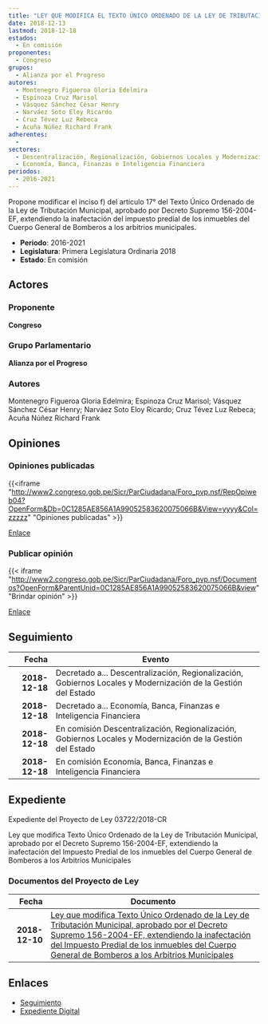```yaml
---
title: "LEY QUE MODIFICA EL TEXTO ÚNICO ORDENADO DE LA LEY DE TRIBUTACIÓN MUNICIPAL, APROBADO POR DECRETO SUPREMO N° 156-2004-EF, EXTENDIENDO LA INAFECTACIÓN DEL IMPUESTO PREDIAL DE LOS INMUEBLES DEL CUERPO GENERAL DE BOMBEROS A LOS ARBITRIOS MUNICIPALES"
date: 2018-12-13
lastmod: 2018-12-18
estados: 
  - En comisión
proponentes: 
  - Congreso
grupos: 
  - Alianza por el Progreso
autores: 
  - Montenegro Figueroa Gloria Edelmira
  - Espinoza Cruz Marisol
  - Vásquez Sánchez César Henry
  - Narváez Soto Eloy Ricardo
  - Cruz Tévez Luz Rebeca
  - Acuña Núñez Richard Frank
adherentes: 
  - 
sectores: 
  - Descentralización, Regionalización, Gobiernos Locales y Modernización de la Gestión del Estado
  - Economía, Banca, Finanzas e Inteligencia Financiera
periodos: 
  - 2016-2021
---
```


Propone modificar el inciso f) del artículo 17° del Texto Único Ordenado de la Ley de Tributación Municipal, aprobado por Decreto Supremo 156-2004-EF, extendiendo la inafectación del impuesto predial de los inmuebles del Cuerpo General de Bomberos a los arbitrios municipales.

- **Periodo**: 2016-2021
- **Legislatura**: Primera Legislatura Ordinaria 2018
- **Estado**: En comisión

## Actores

### Proponente

**Congreso**

### Grupo Parlamentario

**Alianza por el Progreso**

### Autores

Montenegro Figueroa Gloria Edelmira; Espinoza Cruz Marisol; Vásquez Sánchez César Henry; Narváez Soto Eloy Ricardo; Cruz Tévez Luz Rebeca; Acuña Núñez Richard Frank


## Opiniones

### Opiniones publicadas

{{<iframe "http://www2.congreso.gob.pe/Sicr/ParCiudadana/Foro_pvp.nsf/RepOpiweb04?OpenForm&Db=0C1285AE856A1A99052583620075066B&View=yyyy&Col=zzzzz" "Opiniones publicadas" >}}

[Enlace](http://www2.congreso.gob.pe/Sicr/ParCiudadana/Foro_pvp.nsf/RepOpiweb04?OpenForm&Db=0C1285AE856A1A99052583620075066B&View=yyyy&Col=zzzzz)
### Publicar opinión

{{< iframe "http://www2.congreso.gob.pe/Sicr/ParCiudadana/Foro_pvp.nsf/Documentos?OpenForm&ParentUnid=0C1285AE856A1A99052583620075066B&view" "Brindar opinión" >}}

[Enlace](http://www2.congreso.gob.pe/Sicr/ParCiudadana/Foro_pvp.nsf/Documentos?OpenForm&ParentUnid=0C1285AE856A1A99052583620075066B&view)

## Seguimiento

| Fecha | Evento |
|------:|--------|
| **2018-12-18** | Decretado a... Descentralización, Regionalización, Gobiernos Locales y Modernización de la Gestión del Estado|
| **2018-12-18** | Decretado a... Economía, Banca, Finanzas e Inteligencia Financiera|
| **2018-12-18** | En comisión Descentralización, Regionalización, Gobiernos Locales y Modernización de la Gestión del Estado|
| **2018-12-18** | En comisión Economía, Banca, Finanzas e Inteligencia Financiera|


## Expediente

Expediente del Proyecto de Ley 03722/2018-CR

Ley que modifica Texto Único Ordenado de la Ley de Tributación Municipal, aprobado por el Decreto Supremo 156-2004-EF, extendiendo la inafectación del Impuesto Predial de los inmuebles del Cuerpo General de Bomberos a los Arbitrios Municipales


### Documentos del Proyecto de Ley

| Fecha | Documento |
|------:|--------|
| **2018-12-10** | [Ley que modifica Texto Único Ordenado de la Ley de Tributación Municipal, aprobado por el Decreto Supremo 156-2004-EF, extendiendo la inafectación del Impuesto Predial de los inmuebles del Cuerpo General de Bomberos a los Arbitrios Municipales](http://www.leyes.congreso.gob.pe/Documentos/2016_2021/Proyectos_de_Ley_y_de_Resoluciones_Legislativas/PL0372220181213..pdf) |

## Enlaces 

- [Seguimiento](http://www2.congreso.gob.pehttp://www2.congreso.gob.pe/Sicr/TraDocEstProc/CLProLey2016.nsf/f7fff46988ca05b1052578e100829cc7/6579525054ddac5905258362005de8c6?OpenDocument)
- [Expediente Digital](http://www2.congreso.gob.pehttp://www2.congreso.gob.pe/Sicr/TraDocEstProc/CLProLey2016.nsf/f7fff46988ca05b1052578e100829cc7/6579525054ddac5905258362005de8c6?OpenDocument&Click=05257FB7005EB655.eb71d0cf91d8294e05256cdf006b5706/$Body/0.1C6C)
